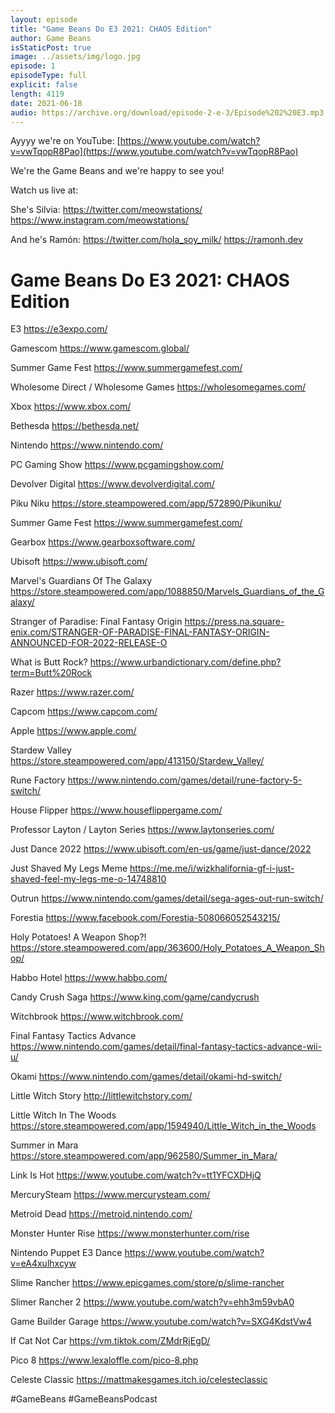 ```yaml
---
layout: episode
title: "Game Beans Do E3 2021: CHAOS Edition"
author: Game Beans
isStaticPost: true
image: ../assets/img/logo.jpg
episode: 1
episodeType: full
explicit: false
length: 4119
date: 2021-06-18
audio: https://archive.org/download/episode-2-e-3/Episode%202%20E3.mp3
---
```


Ayyyy we're on YouTube: [https://www.youtube.com/watch?v=vwTqopR8Pao](https://www.youtube.com/watch?v=vwTqopR8Pao)

We're the Game Beans and we're happy to see you!

Watch us live at:

She's Silvia:
https://twitter.com/meowstations/
https://www.instagram.com/meowstations/

And he's Ramón:
https://twitter.com/hola_soy_milk/
https://ramonh.dev

Game Beans Do E3 2021: CHAOS Edition
=============

E3
https://e3expo.com/

Gamescom
https://www.gamescom.global/

Summer Game Fest
https://www.summergamefest.com/

Wholesome Direct / Wholesome Games
https://wholesomegames.com/

Xbox
https://www.xbox.com/

Bethesda
https://bethesda.net/

Nintendo
https://www.nintendo.com/

PC Gaming Show
https://www.pcgamingshow.com/

Devolver Digital
https://www.devolverdigital.com/

Piku Niku
https://store.steampowered.com/app/572890/Pikuniku/

Summer Game Fest
https://www.summergamefest.com/

Gearbox
https://www.gearboxsoftware.com/

Ubisoft
https://www.ubisoft.com/

Marvel's Guardians Of The Galaxy
https://store.steampowered.com/app/1088850/Marvels_Guardians_of_the_Galaxy/

Stranger of Paradise: Final Fantasy Origin
https://press.na.square-enix.com/STRANGER-OF-PARADISE-FINAL-FANTASY-ORIGIN-ANNOUNCED-FOR-2022-RELEASE-O

What is Butt Rock?
https://www.urbandictionary.com/define.php?term=Butt%20Rock

Razer
https://www.razer.com/

Capcom
https://www.capcom.com/

Apple
https://www.apple.com/

Stardew Valley
https://store.steampowered.com/app/413150/Stardew_Valley/

Rune Factory
https://www.nintendo.com/games/detail/rune-factory-5-switch/

House Flipper
https://www.houseflippergame.com/

Professor Layton / Layton Series
https://www.laytonseries.com/

Just Dance 2022
https://www.ubisoft.com/en-us/game/just-dance/2022

Just Shaved My Legs Meme
https://me.me/i/wizkhalifornia-gf-i-just-shaved-feel-my-legs-me-o-14748810

Outrun
https://www.nintendo.com/games/detail/sega-ages-out-run-switch/

Forestia
https://www.facebook.com/Forestia-508066052543215/

Holy Potatoes! A Weapon Shop?!
https://store.steampowered.com/app/363600/Holy_Potatoes_A_Weapon_Shop/

Habbo Hotel
https://www.habbo.com/

Candy Crush Saga
https://www.king.com/game/candycrush

Witchbrook
https://www.witchbrook.com/

Final Fantasy Tactics Advance
https://www.nintendo.com/games/detail/final-fantasy-tactics-advance-wii-u/

Okami
https://www.nintendo.com/games/detail/okami-hd-switch/

Little Witch Story
http://littlewitchstory.com/

Little Witch In The Woods
https://store.steampowered.com/app/1594940/Little_Witch_in_the_Woods

Summer in Mara
https://store.steampowered.com/app/962580/Summer_in_Mara/

Link Is Hot
https://www.youtube.com/watch?v=tt1YFCXDHjQ

MercurySteam
https://www.mercurysteam.com/

Metroid Dead
https://metroid.nintendo.com/

Monster Hunter Rise
https://www.monsterhunter.com/rise

Nintendo Puppet E3 Dance
https://www.youtube.com/watch?v=eA4xulhxcyw

Slime Rancher
https://www.epicgames.com/store/p/slime-rancher

Slimer Rancher 2
https://www.youtube.com/watch?v=ehh3m59vbA0

Game Builder Garage
https://www.youtube.com/watch?v=SXG4KdstVw4

If Cat Not Car
https://vm.tiktok.com/ZMdrRjEgD/

Pico 8
https://www.lexaloffle.com/pico-8.php

Celeste Classic
https://mattmakesgames.itch.io/celesteclassic

#GameBeans
#GameBeansPodcast
